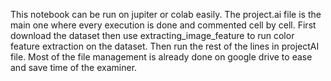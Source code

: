 This notebook can be run on jupiter or colab easily. 
The project.ai file is the main one where every execution is done and commented cell by cell. 
First download the dataset then use extracting_image_feature to run color feature extraction on the dataset. 
Then run the rest of the lines in projectAI file.
Most of the file management is already done on google drive to ease and save time of the examiner. 
